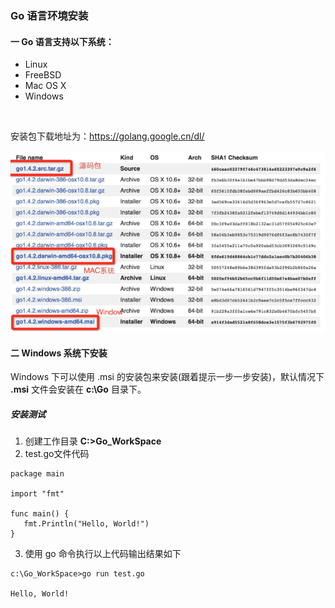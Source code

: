 ###       Go 语言环境安装





#### 一   Go 语言支持以下系统：

- Linux
- FreeBSD
- Mac OS X
- Windows

​                       

安装包下载地址为：https://golang.google.cn/dl/







![](images/go.png)









#### 二    Windows 系统下安装



Windows 下可以使用 .msi 的安装包来安装(跟着提示一步一步安装)，默认情况下 **.msi** 文件会安装在 **c:\Go** 目录下。





##### 安装测试

1.  创建工作目录 **C:\>Go_WorkSpace**
2. test.go文件代码



```
package main

import "fmt"

func main() {
   fmt.Println("Hello, World!")
}
```



3.  使用 go 命令执行以上代码输出结果如下



```
c:\Go_WorkSpace>go run test.go

Hello, World!
```



